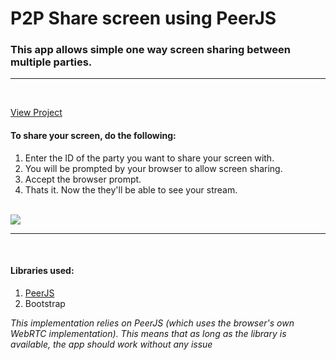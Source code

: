 # P2P Share screen using PeerJS
### This app allows simple one way screen sharing between multiple parties. 
<hr>
<br>

[View Project](https://dcf-01.github.io/p2p-WebRTC/)

#### To share your screen, do the following:

1. Enter the ID of the party you want to share your screen with.
2. You will be prompted by your browser to allow screen sharing.
3. Accept the browser prompt.
4. Thats it. Now the they'll be able to see your stream.
<br/><br/>
<img src="https://imgur.com/aB3XJxk.png">
<br/>
<hr>
<br>

#### Libraries used:
1. [PeerJS](https://github.com/peers/peerjs)
2. Bootstrap

*This implementation relies on PeerJS (which uses the browser's own WebRTC implementation). This means that as long as the library is available, the app should work without any issue*




